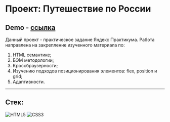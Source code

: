 # Проект: Путешествие по России

## Demo - [ссылка](https://orlov-oleg-developer.github.io/russian-travel/)

Данный проект - практическое задание Яндекс Практикума. Работа направлена на закрепление изученного материала по:

1. HTML семантике;
2. БЭМ методологии;
3. Кроссбраузерности;
4. Изучению подходов позиционирования элементов: flex, position и grid;
5. Адаптивности.

---
## Стек:

![HTML5](https://img.shields.io/badge/HTML5-E34F26?style=for-the-badge&logo=html5&logoColor=white) 
![CSS3](https://img.shields.io/badge/CSS3-1572B6?style=for-the-badge&logo=css3&logoColor=white)
